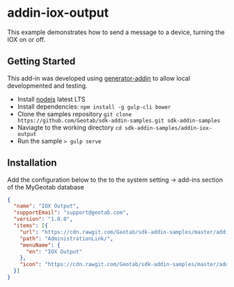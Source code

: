 # addin-iox-output

This example demonstrates how to send a message to a device, turning the IOX on or off.

## Getting Started

This add-in was developed using [generator-addin](https://github.com/Geotab/generator-addin) to allow local developmented and testing.

* Install [nodejs](https://nodejs.org/en/) latest LTS
* Install dependencies: `npm install -g gulp-cli bower`
* Clone the samples repository `git clone https://github.com/Geotab/sdk-addin-samples.git sdk-addin-samples`
* Naviagte to the working directory `cd sdk-addin-samples/addin-iox-output`
* Run the sample `> gulp serve`

## Installation

Add the configuration below to the to the system setting -> add-ins section of the MyGeotab database

```json
{
  "name": "IOX Output",
  "supportEmail": "support@geotab.com",
  "version": "1.0.0",
  "items": [{
    "url": "https://cdn.rawgit.com/Geotab/sdk-addin-samples/master/addin-iox-output/dist/ioxOutput.html",
    "path": "AdministrationLink/",
    "menuName": {
      "en": "IOX Output"
    },
    "icon": "https://cdn.rawgit.com/Geotab/sdk-addin-samples/master/addin-iox-output/dist/images/icon.svg"
  }]
}
```
